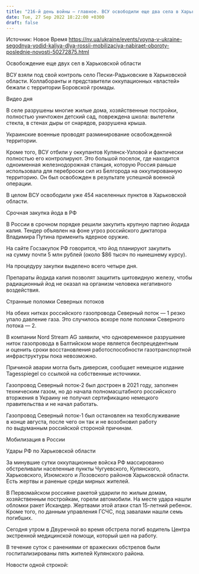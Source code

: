 ```yaml
---
title: "216-й день войны — главное. ВСУ освободили еще два села в Харьковской области, РФ срочно закупает йодид калия и ускоряет мобилизацию"
date: Tue, 27 Sep 2022 18:22:00 +0300
draft: false
---
```

Источник: Новое Время https://nv.ua/ukraine/events/voyna-v-ukraine-segodnya-yodid-kaliya-dlya-rossii-mobilizaciya-nabiraet-oboroty-poslednie-novosti-50272875.html


Освобождение еще двух сел в Харьковской области

ВСУ взяли под свой контроль село Пески-Радьковские в Харьковской области. Коллаборанты и представители оккупационных «властей» бежали с территории Боровской громады.

 Видео дня   

В селе разрушены многие жилые дома, хозяйственные постройки, полностью уничтожен детский сад, повреждена школа: вылетели стекла, в стенах дыры от снарядов, разрушена крыша.

Украинские военные проводят разминирование освобожденной территории.

Кроме того, ВСУ отбили у оккупантов Купянск-Узловой и фактически полностью его контролируют. Это большой поселок, где находится одноименная железнодорожная станция, которую Россия раньше использовала для переброски сил из Белгорода на оккупированную территорию. Он был освобожден в результате успешной военной операции.

В целом ВСУ освободили уже 454 населенных пунктов в Харьковской области.

Срочная закупка йода в РФ

В России в срочном порядке решили закупить крупную партию йодида калия. Тендер объявлен на фоне угроз российского диктатора Владимира Путина применить ядерное оружие.

На сайте Госзакупок РФ говорится, что йод планируют закупить на сумму почти 5 млн рублей (около $86 тысяч по нынешнему курсу).

На процедуру закупки выделено всего четыре дня.

Препараты йодида калия позволят защитить щитовидную железу, чтобы радиационный йод не оказал на организм человека негативного воздействия.

Странные поломки Северных потоков

На обеих нитках российского газопровода Северный поток — 1 резко упало давление газа. Это случилось вскоре поле поломки Северного потока — 2.

В компании Nord Stream AG заявили, что одновременное разрушение ниток газопровода в Балтийском море является беспрецедентным и оценить сроки восстановления работоспособности газотранспортной инфраструктуры пока невозможно.

Причиной аварии могла быть диверсия, сообщает немецкое издание Tagesspiegel со ссылкой на собственные источники.

Газопровод Северный поток-2 был достроен в 2021 году, заполнен техническим газом, но до начала полномасштабного российского вторжения в Украину не получил сертификацию немецкого правительства и не начал работать.

Газопровод Северный поток-1 был остановлен на техобслуживание в конце августа, после чего он так и не возобновил работу по выдуманным российской стороной причинам.

Мобилизация в России

Удары РФ по Харьковской области

За минувшие сутки оккупационные войска РФ массированно обстреливали населенные пункты Чугуевского, Купянского, Харьковского, Изюмского и Лозовского районов Харьковской области. Есть жертвы и раненые среди мирных жителей.

В Первомайском россияне ракетой ударили по жилым домам, хозяйственным постройкам, горели автомобили. На месте удара нашли обломки ракет Искандер. Жертвами этой атаки стал 15-летний ребенок. Кроме того, по данным управления ГСЧС, под завалами нашли семь погибших.

Сегодня утром в Двуречной во время обстрела погиб водитель Центра экстренной медицинской помощи, который шел на работу.

В течение суток с ранениями от вражеских обстрелов были госпитализированы пять жителей Купянского района.

Новости одной строкой:
